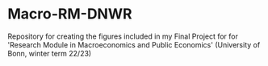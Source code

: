 # Macro-RM-DNWR
Repository for creating the figures included in my Final Project for  for 'Research Module in Macroeconomics and Public Economics' (University of Bonn, winter term 22/23)
